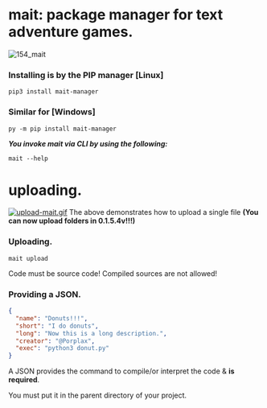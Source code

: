 # mait: package manager for text adventure games.
![154_mait](https://user-images.githubusercontent.com/66521670/189254832-397db858-b949-4ffa-9593-c041cebf3a7b.gif)

### Installing is by the PIP manager [Linux]
```commandline
pip3 install mait-manager
```
### Similar for [Windows]
```commandline
py -m pip install mait-manager
```
***You invoke mait via CLI by using the following:***
```commandline
mait --help
```

# uploading.
[![upload-mait.gif](https://i.postimg.cc/BvKq5Gjq/upload-mait.gif)](https://postimg.cc/B8J9sk5y)
The above demonstrates how to upload a single file **(You can now upload folders in 0.1.5.4v!!!)**
### Uploading.
```commandline
mait upload
```
Code must be source code! Compiled sources are not allowed!
### Providing a JSON.
```json
{
  "name": "Donuts!!!",
  "short": "I do donuts",
  "long": "Now this is a long description.",
  "creator": "@Porplax",
  "exec": "python3 donut.py"
}
```
A JSON provides the command to compile/or interpret the code & **is required**.

You must put it in the parent directory of your project.